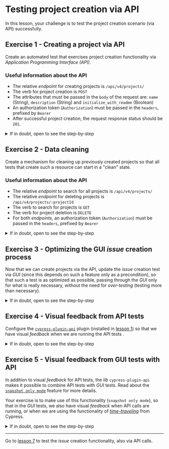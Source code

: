 # Testing project creation via API

In this lesson, your challenge is to test the project creation scenario (via API) successfully.

## Exercise 1 - Creating a project via API

Create an automated test that exercises project creation functionality via _Application Programming Interface (API)_.

### Useful information about the API

- The relative _endpoint_ for creating projects is `/api/v4/projects/`
- The verb for project creation is `POST`
- The attributes that must be passed in the `body` of the request are: `name` (String), `description` (String) and `initialize_with_readme` (Boolean)
- An authorization token (`Authorization`) must be passed in the `headers`, prefixed by `Bearer `
- After successful project creation, the request response status should be `201`.

<details><summary>If in doubt, open to see the step-by-step</summary>
</br>

1. Inside the `cypress/e2e/` directory, create a new directory called `api/`

2. Inside the `cypress/e2e/api/` directory, create a file called `createProject.cy.js` with the following data:

```js
import { faker } from '@faker-js/faker/locale/en'

describe("Create Project", () => {
  it("successfully", () => {
    const project = {
      name: `project-${faker.datatype.uuid()}`,
      description: faker.random.words(5),
    }

    cy.api_createProject(project).then((response) => {
      expect(response.status).to.equal(201)
      expect(response.body.name).to.equal(project.name)
      expect(response.body.description).to.equal(project.description)
    })
  })
})

```

3. Inside the `cypress/support/` directory, create a file called `api_commands.js`, with the following data:

```js
const accessToken = `Bearer ${Cypress.env("gitlab_access_token")}`

Cypress.Commands.add("api_createProject", (project) => {
  cy.request({
    method: "POST",
    url: `/api/v4/projects/`,
    body: {
      name: project.name,
      description: project.description,
      initialize_with_readme: true,
    },
    headers: { Authorization: accessToken },
  })
})

```

4. Inside the `cypress/support/` directory, add to the `e2e.js` file the import of the `api_commands.js` file, as follows:

```js
import "./api_commands"
import "./gui_commands"

```

5. Finally, via the Cypress App, run the `cypress/e2e/api/createProject.cy.js` test.

> Notice how project creation via API is much faster.
>
> However, whenever this, or the `cypress/e2e/gui/createProject.cy.js` and `cypress/e2e/gui/createIssue.cy.js` tests are run, we leave "junk" behind.
>
> That is, projects that are created for testing purposes, which are never deleted.
>
> 👨‍🏫 Let's sort this out?

</details>

## Exercise 2 - Data cleaning

Create a mechanism for cleaning up previously created projects so that all tests that create such a resource can start in a "clean" state.

### Useful information about the API

- The relative _endpoint_ to search for all projects is `/api/v4/projects/`
- The relative _endpoint_ for deleting projects is `/api/v4/projects/:projectId`
- The verb to search for projects is `GET`
- The verb for project deletion is `DELETE`
- For both _endpoints_, an authorization token (`Authorization`) must be passed in the `headers`, prefixed by `Bearer `

<details><summary>If in doubt, open to see the step-by-step</summary>
</br>

1. In the `cypress/support/api_commands.js` file, add the `api_getAllProjects` and `api_deleteProjects` commands, as shown below:

```js

const accessToken = `Bearer ${Cypress.env('gitlab_access_token')}`

Cypress.Commands.add('api_createProject', project => {
  ...
})

Cypress.Commands.add('api_getAllProjects', () => {
  cy.request({
    method: 'GET',
    url: '/api/v4/projects/',
    headers: { Authorization: accessToken },
  })
})

Cypress.Commands.add('api_deleteProjects', () => {
  cy.api_getAllProjects().then(res =>
    res.body.forEach(project => cy.request({
      method: 'DELETE',
      url: `/api/v4/projects/${project.id}`,
      headers: { Authorization: accessToken },
    }))
  )
})

```

2. Now, in the `cypress/e2e/api/createProject.cy.js` file, add the `beforeEach` function, calling the `cy.api_deleteProjects()` custom command in your _callback_ function, as below:

```js
import { faker } from '@faker-js/faker'

describe('Create issue', () => {
  beforeEach(() => cy.api_deleteProjects())

  it('successfully', () => {
    ...
  })
})

```

3. Via the Cypress App, run the `cypress/e2e/api/createProject.cy.js` test again and check the cleanup of previously created projects is happening

> Access the local environment and see that only one project should be available after running the test, as all others were cleaned up before running.

4. In the `cypress/e2e/gui/createProject.cy.js` and `cypress/e2e/gui/createIssue.cy.js` files, also add the call to the custom command `cy.api_deleteProjects()` before the call to the `cy.login()` command, ensuring that _GUI_ tests aren't leaving "garbage" behind either

5. Run both tests via the Cypress App to ensure both continue to work.

</details>

## Exercise 3 - Optimizing the GUI _issue_ creation process

Now that we can create projects via the API, update the _issue_ creation test via _GUI_ (since this depends on such a feature only as a precondition), so that such a test is as optimized as possible, passing through the _GUI_ only for what is really necessary, without the need for _over-testing_ (testing more than necessary).

<details><summary>If in doubt, open to see the step-by-step</summary>
</br>

1. Now that we can create a project via API, change the `cypress/e2e/gui/createIssue.cy.js` file, so instead of creating the project with the custom command `cy.gui_createProject(issue.project)`, use the command `cy.api_createProject(issue.project)`

2. Via the Cypress App, run the `cypress/e2e/gui/createIssue.cy.js` file.

> Note that now, in addition to the _login_ process, project creation (which is just a test precondition) is also optimized, occurring via an API call.
>
> That is a much faster process than creating a project via _GUI_. 🏎️
>
> Also, the project creation functionality via _GUI_ is already covered by another test, so doing it again via _GUI_ was a waste.

</details>

## Exercise 4 - Visual feedback from API tests

Configure the [`cypress-plugin-api`](https://www.npmjs.com/package/cypress-plugin-api) plugin (installed in [lesson 1](./1.md)) so that we have visual _feedback_ when we are running the API tests .

<details><summary>If in doubt, open to see the step-by-step</summary>
</br>

In [lesson 1](./1.md), in addition to installing `cypress` and `faker`, we also installed the _lib_ `cypress-plugin-api`.

With it, it is possible to have visual _feedback_ during the execution of API tests.

1. Change the `cypress/support/e2e.js` file as below:

```js
import "cypress-plugin-api"

import "./api_commands"
import "./gui_commands"

```

2. Change the `cypress.config.js` file as below:

```js
const { defineConfig } = require("cypress")

module.exports = defineConfig({
  e2e: {
    baseUrl: "http://localhost",
    env: {
      hideCredentials: true,
      requestMode: true,
    },
  },
  fixturesFolder: false,
  video: false,
})

```

3. Via the Cypress App, run the `cypress/e2e/api/createProject.cy.js` file again.

> See that now, we have visual _feedback_ of what is happening at the API call level. Fantastic, don't you think?
>
> Also, note that the access token (which is sensitive data) is protected 🔒, as we are using the `hideCredential: true` option, as a variable of the e2e tests, in the configuration file.
>
> Finally, we are using the `requestMode: true` option, also as a variable of the e2e tests in the configuration file so that such visual _feedback_ occurs even if we are using the `cy.request()` command, since by default, such _visual_feedback is only available for the `cy.api()` command, provided by the `cypress-plugin-api` library.
>
> You might have to close the Cypress App and start it again❗

</details>

## Exercise 5 - Visual feedback from GUI tests with API

In addition to visual _feedback_ for API tests, the _lib_ `cypress-plugin-api` makes it possible to combine API tests with _GUI_ tests. Read about the [`snapshot only mode`](https://www.npmjs.com/package/cypress-plugin-api#snapshot-only-mode) feature for more details.

Your exercise is to make use of this functionality (`snapshot only mode`), so that in the _GUI_ tests, we also have visual _feedback_ when API calls are running, or when we are using the functionality of [_time-traveling_](https://docs.cypress.io/guides/core-concepts/cypress-app#Time-traveling) from Cypress.

<details><summary>If in doubt, open to see the step-by-step</summary>
</br>

1. Add to the `describe` function of the `cypress/e2e/gui/createProject.cy.js` file (between the test description and the _callback_ function), an object, as shown below:

```js
import { faker } from '@faker-js/faker'

const options = { env: { snapshotOnly: true } }

describe('Create Project', options, () => {
  ...
})

```

2. Do the same for the `cypress/e2e/gui/createIssue.cy.js` file, as shown below:

```js
import { faker } from '@faker-js/faker'

const options = { env: { snapshotOnly: true } }

describe('Create Issue', options, () => {
  ...
})

```

3. Via the Cypress App, run both tests and use the _time travel_ functionality to go back to the steps where the API requests were executed to get visual _feedback_ from such calls with the help of the _lib_ `cypress-plugin-api`. In addition, also have _snapshots_ of the application under test, when executing commands via _GUI_.

</details>

---

Go to [lesson 7](./7.md) to test the _issue_ creation functionality, also via API calls.
